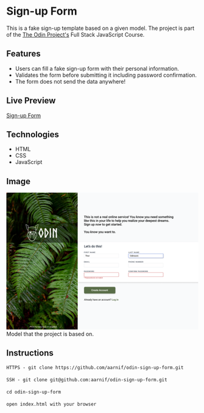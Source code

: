 # Sign-up Form

This is a fake sign-up template based on a given model. The project is part of the [The Odin Project's](https://www.theodinproject.com/) Full Stack JavaScript Course.

## Features

- Users can fill a fake sign-up form with their personal information.
- Validates the form before submitting it including password confirmation.
- The form does not send the data anywhere!

## Live Preview

[Sign-up Form](https://aarnif.github.io/odin-sign-up-form/)

## Technologies

- HTML
- CSS
- JavaScript

## Image

![Index Page](assets/images/model.png)
Model that the project is based on.

## Instructions

```
HTTPS - git clone https://github.com/aarnif/odin-sign-up-form.git

SSH - git clone git@github.com:aarnif/odin-sign-up-form.git

cd odin-sign-up-form

open index.html with your browser
```
